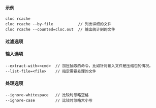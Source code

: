 #### 示例
```
cloc rcache
cloc rcache --by-file           // 列出详细的文件
cloc rcache --counted=cloc.out  // 输出统计到的文件
```
#### 过滤选项

#### 输入选项
```
--extract-with=<cmd>  // 加压抽取的命令，比如针对输入文件是压缩包的情况。
--list-file=<file>    // 指定需要处理的文件
```
#### 处理选项
```
--ignore-whitespace   // 比较时忽略空格
--ignore-case         // 比较时忽略大小写
```
